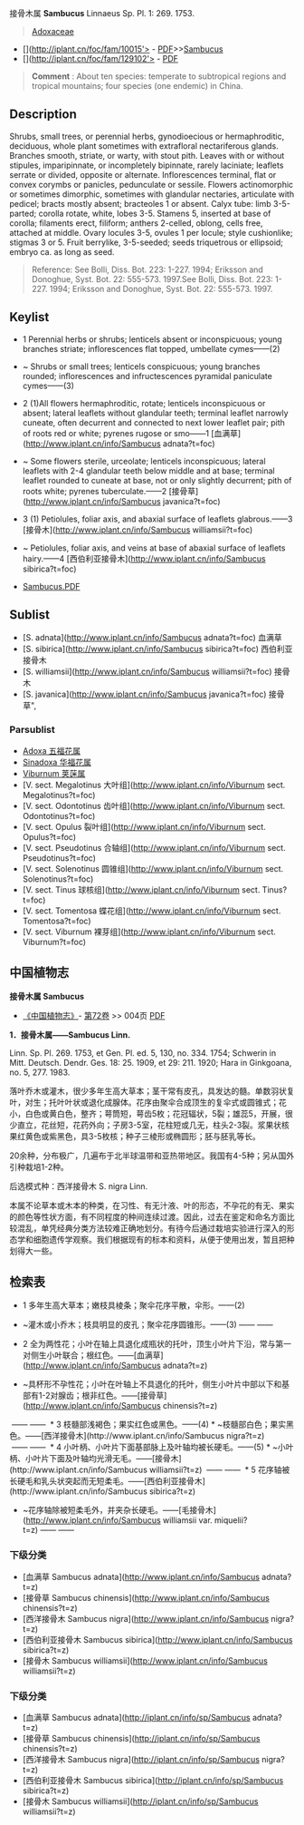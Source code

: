 接骨木属 **Sambucus** Linnaeus Sp. Pl. 1: 269. 1753.

> [Adoxaceae](Adoxaceae-五福花科.md)
* [](http://iplant.cn/foc/fam/10015'> - [PDF](http://iplant.cn/foc/pdf/Adoxaceae.pdf)>>[Sambucus](http://www.iplant.cn/info/Sambucus?t=foc)
* [](http://iplant.cn/foc/fam/129102'> - [PDF](http://www.iplant.cn/foc/pdf/Sambucus.pdf)

> **Comment** : 
> About ten species: temperate to subtropical regions and tropical mountains; four species (one endemic) in China.

## Description

Shrubs, small trees, or perennial herbs, gynodioecious or hermaphroditic, deciduous, whole plant sometimes with extrafloral nectariferous glands. Branches smooth, striate, or warty, with stout pith. Leaves with or without stipules, imparipinnate, or incompletely bipinnate, rarely laciniate; leaflets serrate or divided, opposite or alternate. Inflorescences terminal, flat or convex corymbs or panicles, pedunculate or sessile. Flowers actinomorphic or sometimes dimorphic, sometimes with glandular nectaries, articulate with pedicel; bracts mostly absent; bracteoles 1 or absent. Calyx tube: limb 3-5-parted; corolla rotate, white, lobes 3-5. Stamens 5, inserted at base of corolla; filaments erect, filiform; anthers 2-celled, oblong, cells free, attached at middle. Ovary locules 3-5, ovules 1 per locule; style cushionlike; stigmas 3 or 5. Fruit berrylike, 3-5-seeded; seeds triquetrous or ellipsoid; embryo ca. as long as seed.

> Reference: 
> See Bolli, Diss. Bot. 223: 1-227. 1994; Eriksson and Donoghue, Syst. Bot. 22: 555-573. 1997.See Bolli, Diss. Bot. 223: 1-227. 1994; Eriksson and Donoghue, Syst. Bot. 22: 555-573. 1997.

## Keylist

* 1 Perennial herbs or shrubs; lenticels absent or inconspicuous; young branches striate; inflorescences flat topped, umbellate cymes——(2)
* ~ Shrubs or small trees; lenticels conspicuous; young branches rounded; inflorescences and infructescences pyramidal paniculate cymes——(3)

* 2 (1)All flowers hermaphroditic, rotate; lenticels inconspicuous or absent; lateral leaflets without glandular teeth; terminal leaflet narrowly cuneate, often decurrent and connected to next lower leaflet pair; pith of roots red or white; pyrenes rugose or smo——1 [血满草](http://www.iplant.cn/info/Sambucus adnata?t=foc)
* ~ Some flowers sterile, urceolate; lenticels inconspicuous; lateral leaflets with 2-4 glandular teeth below middle and at base; terminal leaflet rounded to cuneate at base, not or only slightly decurrent; pith of roots white; pyrenes tuberculate.——2 [接骨草](http://www.iplant.cn/info/Sambucus javanica?t=foc)

* 3 (1) Petiolules, foliar axis, and abaxial surface of leaflets glabrous.——3 [接骨木](http://www.iplant.cn/info/Sambucus williamsii?t=foc)
* ~ Petiolules, foliar axis, and veins at base of abaxial surface of leaflets hairy.——4 [西伯利亚接骨木](http://www.iplant.cn/info/Sambucus sibirica?t=foc)

* [Sambucus.PDF](http://iplant.cn/foc/pdf/Sambucus.pdf)

## Sublist

* [S.  adnata](http://www.iplant.cn/info/Sambucus adnata?t=foc)
 血满草
* [S.  sibirica](http://www.iplant.cn/info/Sambucus sibirica?t=foc)
 西伯利亚接骨木
* [S.  williamsii](http://www.iplant.cn/info/Sambucus williamsii?t=foc)
 接骨木
* [S.  javanica](http://www.iplant.cn/info/Sambucus javanica?t=foc) 接骨草",

### Parsublist

* [Adoxa  五福花属](Adoxa-五福花属.md)
* [Sinadoxa  华福花属](http://www.iplant.cn/info/Sinadoxa?t=foc)
* [Viburnum  荚蒾属](http://www.iplant.cn/info/Viburnum?t=foc)
* [V.  sect. Megalotinus  大叶组](http://www.iplant.cn/info/Viburnum sect. Megalotinus?t=foc)
* [V.  sect. Odontotinus  齿叶组](http://www.iplant.cn/info/Viburnum sect. Odontotinus?t=foc)
* [V.  sect. Opulus  裂叶组](http://www.iplant.cn/info/Viburnum sect. Opulus?t=foc)
* [V.  sect. Pseudotinus  合轴组](http://www.iplant.cn/info/Viburnum sect. Pseudotinus?t=foc)
* [V.  sect. Solenotinus  圆锥组](http://www.iplant.cn/info/Viburnum sect. Solenotinus?t=foc)
* [V.  sect. Tinus  球核组](http://www.iplant.cn/info/Viburnum sect. Tinus?t=foc)
* [V.  sect. Tomentosa  蝶花组](http://www.iplant.cn/info/Viburnum sect. Tomentosa?t=foc)
* [V.  sect. Viburnum  裸芽组](http://www.iplant.cn/info/Viburnum sect. Viburnum?t=foc)

## 中国植物志

**接骨木属 Sambucus**

* [《中国植物志》](http://www.iplant.cn/frps)- [第72卷](http://www.iplant.cn/frps/vol/72) >> 004页 [PDF](http://www.iplant.cn/frps/pdf/72/004yy.pdf)

**1．接骨木属——Sambucus Linn.**

Linn. Sp. Pl. 269. 1753, et Gen. Pl. ed. 5, 130, no. 334. 1754; Schwerin in Mitt. Deutsch. Dendr. Ges. 18: 25. 1909, et 29: 211. 1920; Hara in Ginkgoana, no. 5, 277. 1983.

落叶乔木或灌木，很少多年生高大草本；茎干常有皮孔，具发达的髓。单数羽状复叶，对生；托叶叶状或退化成腺体。花序由聚伞合成顶生的复伞式或圆锥式；花小，白色或黄白色，整齐；萼筒短，萼齿5枚；花冠辐状，5裂；雄蕊5，开展，很少直立，花丝短，花药外向；子房3-5室，花柱短或几无，柱头2-3裂。浆果状核果红黄色或紫黑色，具3-5枚核；种子三棱形或椭圆形；胚与胚乳等长。

20余种，分布极广，几遍布于北半球温带和亚热带地区。我国有4-5种；另从国外引种栽培1-2种。

后选模式种：西洋接骨木 S. nigra Linn.

本属不论草本或木本的种类，在习性、有无汁液、叶的形态，不孕花的有无、果实的颜色等性状方面，有不同程度的种间连续过渡。因此，过去在鉴定和命名方面比较混乱，单凭经典分类方法较难正确地划分。有待今后通过栽培实验进行深入的形态学和细胞遗传学观察。我们根据现有的标本和资料，从便于使用出发，暂且把种划得大一些。

## 检索表

* 1 多年生高大草本；嫩枝具棱条；聚伞花序平散，伞形。——(2)
* ~灌木或小乔木；枝具明显的皮孔；聚伞花序圆锥形。——(3)</td></tr><tr><td>&nbsp;——&nbsp;——&nbsp;</td></tr>
* 2 全为两性花；小叶在轴上具退化成瓶状的托叶，顶生小叶片下沿，常与第一对侧生小叶联合；根红色。——[血满草](http://www.iplant.cn/info/Sambucus adnata?t=z)

* ~具杯形不孕性花；小叶在叶轴上不具退化的托叶，侧生小叶片中部以下和基部有1-2对腺齿；根非红色。——[接骨草](http://www.iplant.cn/info/Sambucus chinensis?t=z)
</td></tr><tr><td>&nbsp;——&nbsp;——&nbsp;</td></tr>
* 3 枝髓部浅褐色；果实红色或黑色。——(4)
* ~枝髓部白色；果实黑色。——[西洋接骨木](http://www.iplant.cn/info/Sambucus nigra?t=z)
</td></tr><tr><td>&nbsp;——&nbsp;——&nbsp;</td></tr>
* 4 小叶柄、小叶片下面基部脉上及叶轴均被长硬毛。——(5)
* ~小叶柄、小叶片下面及叶轴均光滑无毛。——[接骨木](http://www.iplant.cn/info/Sambucus williamsii?t=z)
</td></tr><tr><td>&nbsp;——&nbsp;——&nbsp;</td></tr>
* 5 花序轴被长硬毛和乳头状突起而无短柔毛。——[西伯利亚接骨木](http://www.iplant.cn/info/Sambucus sibirica?t=z)

* ~花序轴除被短柔毛外，并夹杂长硬毛。——[毛接骨木](http://www.iplant.cn/info/Sambucus williamsii var. miquelii?t=z)</td></tr><tr><td>&nbsp;——&nbsp;——&nbsp;</td></tr>
### 下级分类
* [血满草  Sambucus adnata](http://www.iplant.cn/info/Sambucus adnata?t=z)
* [接骨草  Sambucus chinensis](http://www.iplant.cn/info/Sambucus chinensis?t=z)
* [西洋接骨木  Sambucus nigra](http://www.iplant.cn/info/Sambucus nigra?t=z)
* [西伯利亚接骨木  Sambucus sibirica](http://www.iplant.cn/info/Sambucus sibirica?t=z)
* [接骨木  Sambucus williamsii](http://www.iplant.cn/info/Sambucus williamsii?t=z)

### 下级分类
* [血满草  Sambucus adnata](http://iplant.cn/info/sp/Sambucus adnata?t=z)
* [接骨草  Sambucus chinensis](http://iplant.cn/info/sp/Sambucus chinensis?t=z)
* [西洋接骨木  Sambucus nigra](http://iplant.cn/info/sp/Sambucus nigra?t=z)
* [西伯利亚接骨木  Sambucus sibirica](http://iplant.cn/info/sp/Sambucus sibirica?t=z)
* [接骨木  Sambucus williamsii](http://iplant.cn/info/sp/Sambucus williamsii?t=z)
